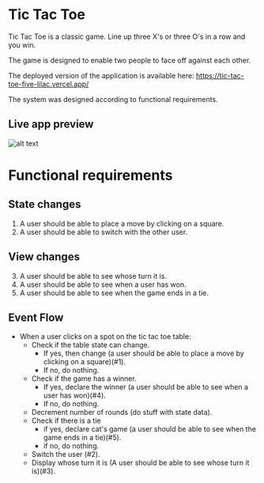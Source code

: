 # Tic Tac Toe

Tic Tac Toe is a classic game. Line up three X's or three O's in a row and you win. 

The game is designed to enable two people to face off against each other. 

The deployed version of the application is available here: https://tic-tac-toe-five-lilac.vercel.app/

The system was designed according to functional requirements. 

## Live app preview
![alt text](stufftextblah)

# Functional requirements

## State changes
1. A user should be able to place a move by clicking on a square.
2. A user should be able to switch with the other user.
## View changes
3. A user should be able to see whose turn it is. 
4. A user should be able to see when a user has won.
5. A user should be able to see when the game ends in a tie.


## Event Flow
- When a user clicks on a spot on the tic tac toe table:
    - Check if the table state can change.
        - If yes, then change (a user should be able to place a move by clicking on a square)(#1).
        - If no, do nothing.
    - Check if the game has a winner.
        - If yes, declare the winner (a user should be able to see when a user has won)(#4).
        - If no, do nothing.
    - Decrement number of rounds (do stuff with state data).
    - Check if there is a tie
        - if yes, declare cat's game (a user should be able to see when the game ends in a tie)(#5).
        - if no, do nothing.
    - Switch the user (#2).
    - Display whose turn it is (A user should be able to see whose turn it is)(#3).


